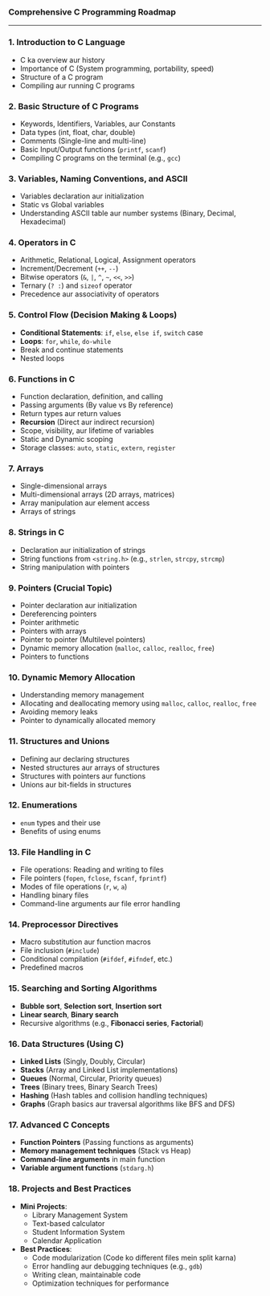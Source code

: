 ### **Comprehensive C Programming Roadmap**

---

### **1. Introduction to C Language**
- C ka overview aur history
- Importance of C (System programming, portability, speed)
- Structure of a C program
- Compiling aur running C programs

### **2. Basic Structure of C Programs**
- Keywords, Identifiers, Variables, aur Constants
- Data types (int, float, char, double)
- Comments (Single-line and multi-line)
- Basic Input/Output functions (`printf`, `scanf`)
- Compiling C programs on the terminal (e.g., `gcc`)

### **3. Variables, Naming Conventions, and ASCII**
- Variables declaration aur initialization
- Static vs Global variables
- Understanding ASCII table aur number systems (Binary, Decimal, Hexadecimal)

### **4. Operators in C**
- Arithmetic, Relational, Logical, Assignment operators
- Increment/Decrement (`++`, `--`)
- Bitwise operators (`&`, `|`, `^`, `~`, `<<`, `>>`)
- Ternary (`? :`) and `sizeof` operator
- Precedence aur associativity of operators

### **5. Control Flow (Decision Making & Loops)**
- **Conditional Statements**: `if`, `else`, `else if`, `switch` case
- **Loops**: `for`, `while`, `do-while`
- Break and continue statements
- Nested loops

### **6. Functions in C**
- Function declaration, definition, and calling
- Passing arguments (By value vs By reference)
- Return types aur return values
- **Recursion** (Direct aur indirect recursion)
- Scope, visibility, aur lifetime of variables
- Static and Dynamic scoping
- Storage classes: `auto`, `static`, `extern`, `register`

### **7. Arrays**
- Single-dimensional arrays
- Multi-dimensional arrays (2D arrays, matrices)
- Array manipulation aur element access
- Arrays of strings

### **8. Strings in C**
- Declaration aur initialization of strings
- String functions from `<string.h>` (e.g., `strlen`, `strcpy`, `strcmp`)
- String manipulation with pointers

### **9. Pointers (Crucial Topic)**
- Pointer declaration aur initialization
- Dereferencing pointers
- Pointer arithmetic
- Pointers with arrays
- Pointer to pointer (Multilevel pointers)
- Dynamic memory allocation (`malloc`, `calloc`, `realloc`, `free`)
- Pointers to functions

### **10. Dynamic Memory Allocation**
- Understanding memory management
- Allocating and deallocating memory using `malloc`, `calloc`, `realloc`, `free`
- Avoiding memory leaks
- Pointer to dynamically allocated memory

### **11. Structures and Unions**
- Defining aur declaring structures
- Nested structures aur arrays of structures
- Structures with pointers aur functions
- Unions aur bit-fields in structures

### **12. Enumerations**
- `enum` types and their use
- Benefits of using enums

### **13. File Handling in C**
- File operations: Reading and writing to files
- File pointers (`fopen`, `fclose`, `fscanf`, `fprintf`)
- Modes of file operations (`r`, `w`, `a`)
- Handling binary files
- Command-line arguments aur file error handling

### **14. Preprocessor Directives**
- Macro substitution aur function macros
- File inclusion (`#include`)
- Conditional compilation (`#ifdef`, `#ifndef`, etc.)
- Predefined macros

### **15. Searching and Sorting Algorithms**
- **Bubble sort**, **Selection sort**, **Insertion sort**
- **Linear search**, **Binary search**
- Recursive algorithms (e.g., **Fibonacci series**, **Factorial**)

### **16. Data Structures (Using C)**
- **Linked Lists** (Singly, Doubly, Circular)
- **Stacks** (Array and Linked List implementations)
- **Queues** (Normal, Circular, Priority queues)
- **Trees** (Binary trees, Binary Search Trees)
- **Hashing** (Hash tables and collision handling techniques)
- **Graphs** (Graph basics aur traversal algorithms like BFS and DFS)

### **17. Advanced C Concepts**
- **Function Pointers** (Passing functions as arguments)
- **Memory management techniques** (Stack vs Heap)
- **Command-line arguments** in main function
- **Variable argument functions** (`stdarg.h`)

### **18. Projects and Best Practices**
- **Mini Projects**:
  - Library Management System
  - Text-based calculator
  - Student Information System
  - Calendar Application
- **Best Practices**:
  - Code modularization (Code ko different files mein split karna)
  - Error handling aur debugging techniques (e.g., `gdb`)
  - Writing clean, maintainable code
  - Optimization techniques for performance
